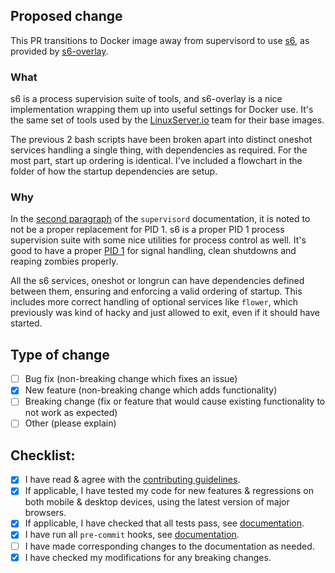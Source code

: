 <!--
Note: All PRs with code changes should be targeted to the `dev` branch, pure documentation changes can target `main`
-->

## Proposed change

This PR transitions to Docker image away from supervisord to use [s6](https://skarnet.org/software/s6/overview.html), as provided by [s6-overlay](https://github.com/just-containers/s6-overlay).

### What

s6 is a process supervision suite of tools, and s6-overlay is a nice implementation wrapping them up into useful settings for Docker use. It's the same set of tools used by the [LinuxServer.io](https://www.linuxserver.io/blog/how-is-container-formed) team for their base images.

The previous 2 bash scripts have been broken apart into distinct oneshot services handling a single thing, with dependencies as required. For the most part, start up ordering is identical. I've included a flowchart in the folder of how the startup dependencies are setup.

### Why

In the [second paragraph](http://supervisord.org/) of the `supervisord` documentation, it is noted to not be a proper replacement for PID 1. s6 is a proper PID 1 process supervision suite with some nice utilities for process control as well. It's good to have a proper [PID 1](https://daveiscoding.com/why-do-you-need-an-init-process-inside-your-docker-container-pid-1) for signal handling, clean shutdowns and reaping zombies properly.

All the s6 services, oneshot or longrun can have dependencies defined between them, ensuring and enforcing a valid ordering of startup. This includes more correct handling of optional services like `flower`, which previously was kind of hacky and just allowed to exit, even if it should have started.

## Type of change

<!--
What type of change does your PR introduce to Paperless-ngx?
NOTE: Please check only one box!
-->

- [ ] Bug fix (non-breaking change which fixes an issue)
- [x] New feature (non-breaking change which adds functionality)
- [ ] Breaking change (fix or feature that would cause existing functionality to not work as expected)
- [ ] Other (please explain)

## Checklist:

- [x] I have read & agree with the [contributing guidelines](https://github.com/paperless-ngx/paperless-ngx/blob/main/CONTRIBUTING.md).
- [x] If applicable, I have tested my code for new features & regressions on both mobile & desktop devices, using the latest version of major browsers.
- [x] If applicable, I have checked that all tests pass, see [documentation](https://docs.paperless-ngx.com/development/#back-end-development).
- [x] I have run all `pre-commit` hooks, see [documentation](https://docs.paperless-ngx.com/development/#code-formatting-with-pre-commit-hooks).
- [ ] I have made corresponding changes to the documentation as needed.
- [x] I have checked my modifications for any breaking changes.
